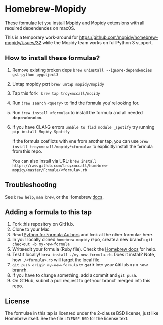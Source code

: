 # Homebrew-Mopidy

These formulae let you install Mopidy and Mopidy extensions with all
required dependencies on macOS.

This is a temporary work-around for https://github.com/mopidy/homebrew-mopidy/issues/32 while the Mopidy team works on full Python 3 support. 

## How to install these formulae?

1. Remove existing broken deps `brew uninstall --ignore-dependencies gst-python pygobject3`

2. Untap mopidy port `brew untap mopidy/mopidy`

3. Tap this fork ` brew tap troyxmccall/mopidy` 

4. Run `brew search <query>` to find the formula you're looking for.

5. Run `brew install <formula>` to install the formula and all needed
   dependencies.
6. If you have CLANG errors `unable to find module _spotify` try running `pip install Mopidy-Spotify`   




   If the formula conflicts with one from another tap, you can use `brew
   install troyxmccall/mopidy/<formula>` to explicitly install the formula from this
   repo.

   You can also install via URL: `brew install
   https://raw.github.com/troyxmccall/homebrew-mopidy/master/Formula/<formula>.rb`

## Troubleshooting

See `brew help`, `man brew`, or the Homebrew [docs](https://docs.brew.sh).

## Adding a formula to this tap

1. Fork this repository on GitHub.
2. Clone to your Mac.
3. Read [Python for Formula
   Authors](https://docs.brew.sh/Python-for-Formula-Authors) and look at the
   other formulae here.
4. In your locally cloned `homebrew-mopidy` repo, create a new branch: `git
   checkout -b my-new-formula`
5. Write/edit your formula (Ruby file). Check the [Homebrew
   docs](https://docs.brew.sh) for help.
6. Test it locally! `brew install ./my-new-formula.rb`. Does it install? Note,
   how `./<formula>.rb` will target the local file.
7. `git push origin my-new-formula` to get it into your GitHub as a
   new branch.
8. If you have to change something, add a commit and `git push`.
9. On GitHub, submit a pull request to get your branch merged into this repo.

License
-------

The formulae in this tap is licensed under the 2-clause BSD license, just like
Homebrew itself. See the file `LICENSE-BSD` for the license text.
